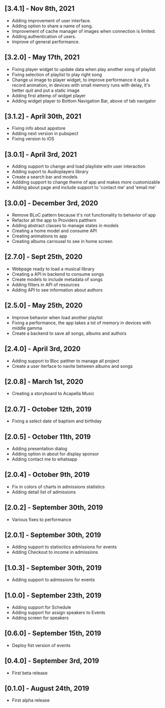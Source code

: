 ## [3.4.1] - Nov 8th, 2021
* Adding improvement of user interface.
* Adding option to share a name of song.
* Improvement of cache manager of images when connection is limited. 
* Adding authentication of users. 
* Improve of general performance. 

## [3.2.0] - May 17th, 2021
* Fixing player widget to update data when play another song of playlist 
* Fixing selection of playlist to play right song 
* Change ui image to player widget, to improve performance it quit a record animation, in devices with small memory runs with delay, it's better quit and put a static image
* Adding first attemp of widget player 
* Adding widget player to Bottom Navigation Bar, above of tab navigator

## [3.1.2] - April 30th, 2021
* Fixing info about appstore
* Adding next version in pubspect
* Fixing version to iOS

## [3.0.1] - April 3rd, 2021
* Adding support to change and load playliste witn user interaction
* Adding suport to Audioplayers library 
* Create a search bar and models 
* Addding support to change theme of app and makes more customizable 
* Adding about page and include support to 'contact me' and 'email me'

## [3.0.0] - December 3rd, 2020
* Remove BLoC pattern because it's not functionality to behavior of app
* Refactor all the app to Providers patthern 
* Adding abstract classes to manage states in models 
* Creating a home model and consume API 
* Creating animations to app 
* Creating albums carrousel to see in home screen

## [2.7.0] - Sept 25th, 2020
* Webpage ready to load a musical library
* Creating a API in backend to consume songs 
* Create models to include metadata of songs 
* Adding filters in API of resources 
* Adding API to see information about authors 

## [2.5.0] - May 25th, 2020
* Improve behavior when load another playlist 
* Fixing a performance, the app takes a lot of memory in devices with middle gamma
* Create a backend to save all songs, albums and authors 


## [2.4.0] - April 3rd, 2020
* Adding support to Bloc patther to manage all project
* Create a user iterface to navite between albums and songs

## [2.0.8] - March 1st, 2020
* Creating a storyboard to Acapella Music

## [2.0.7] - October 12th, 2019
* Fixing a select date of baptism and birthday

## [2.0.5] - October 11th, 2019
* Adding presentation dialog
* Adding option in about for display sponsor
* Adding contact me to whatsapp

## [2.0.4] - October 9th, 2019
* Fix in colors of charts in admissions statistics
* Adding detail list of admissions


## [2.0.2] - September 30th, 2019
* Various fixes to performance

## [2.0.1] - September 30th, 2019
* Adding support to statisctics admissions for events
* Adding Checkout to income in admissions

## [1.0.3] - September 30th, 2019
* Adding support to admissions for events

## [1.0.0] - September 23th, 2019
* Adding support for Schedule
* Adding support for assign speakers to Events
* Adding screen for speakers

## [0.6.0] - September 15th, 2019
* Deploy fist version of events

## [0.4.0] - September 3rd, 2019

* First beta release

## [0.1.0] - August 24th, 2019

* First alpha release
